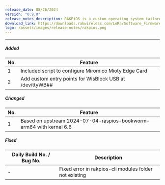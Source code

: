 ```yaml
---
release_date: 08/26/2024
version: "0.9.0"
release_notes_description: RAKPiOS is a custom operating system tailored for CM4-based products, built on the Raspberry Pi OS. It integrates all necessary drivers, security updates, helper scripts, and Docker by default. This OS is designed for the RAK7391 WisGate Connect and RAK WisGate Developer products.
download_link: https://downloads.rakwireless.com/LoRa/Software_Firmware/RAKPiOS/20240826-rakpios-0.9.0-arm64-lite.zip
logo: /assets/images/release-notes/rakpios.png
---
```



<rk-release-notes/>

---


##### Added

| No. | Feature                                                  |
|-----|----------------------------------------------------------|
| 1   | Included script to configure Miromico Mioty Edge Card    |
| 2   | Add custom entry points for WisBlock USB at /dev/ttyWB## |



##### Changed

| No. | Feature                                                             |
|-----|---------------------------------------------------------------------|
| 1   | Based on upstream 2024-07-04-raspios-bookworm-arm64 with kernel 6.6 |



##### Fixed

| Daily Build No. / Bug No. | Description                                            |
|---------------------------|--------------------------------------------------------|
| -                         | Fixed error in rakpios-cli modules folder not existing |


